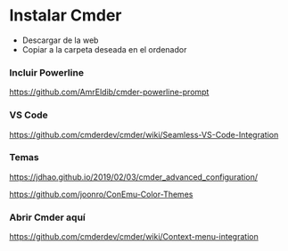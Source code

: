 # Instalar Cmder

- Descargar de la web
- Copiar a la carpeta deseada en el ordenador

### Incluir Powerline

https://github.com/AmrEldib/cmder-powerline-prompt

### VS Code

https://github.com/cmderdev/cmder/wiki/Seamless-VS-Code-Integration

### Temas

https://jdhao.github.io/2019/02/03/cmder_advanced_configuration/

https://github.com/joonro/ConEmu-Color-Themes

### Abrir Cmder aquí

https://github.com/cmderdev/cmder/wiki/Context-menu-integration